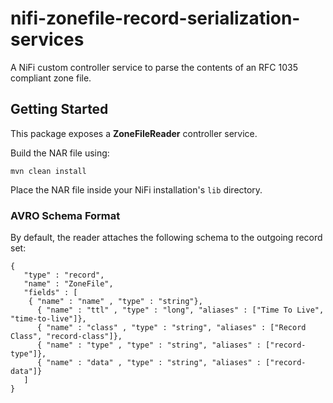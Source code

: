 # nifi-zonefile-record-serialization-services
A NiFi custom controller service to parse the contents of an RFC 1035 compliant zone file.

## Getting Started

This package exposes a **ZoneFileReader** controller service.

Build the NAR file using:

```
mvn clean install
```

Place the NAR file inside your NiFi installation's `lib` directory.


### AVRO Schema Format
By default, the reader attaches the following schema to the outgoing record set:

```
{
   "type" : "record",
   "name" : "ZoneFile",
   "fields" : [
    { "name" : "name" , "type" : "string"},
	  { "name" : "ttl" , "type" : "long", "aliases" : ["Time To Live", "time-to-live"]},
	  { "name" : "class" , "type" : "string", "aliases" : ["Record Class", "record-class"]},
	  { "name" : "type" , "type" : "string", "aliases" : ["record-type"]},
	  { "name" : "data" , "type" : "string", "aliases" : ["record-data"]}
   ]
}
```
